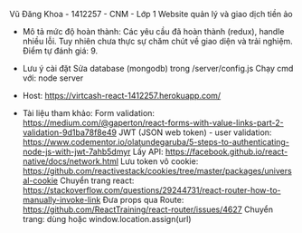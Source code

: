 Vũ Đăng Khoa - 1412257 - CNM - Lớp 1
Website quản lý và giao dịch tiền ảo

* Mô tả mức độ hoàn thành: Các yêu cầu đã hoàn thành (redux), handle nhiều lỗi. Tuy nhiên chưa thực sự chăm chút về giao diện và trải nghiệm. Điểm tự đánh giá: 9.

* Lưu ý cài đặt
Sửa database (mongodb) trong /server/config.js
Chạy cmd với: node server

* Host: https://virtcash-react-1412257.herokuapp.com/

* Tài liệu tham khảo:
Form validation: https://medium.com/@gaperton/react-forms-with-value-links-part-2-validation-9d1ba78f8e49
JWT (JSON web token) - user validation: https://www.codementor.io/olatundegaruba/5-steps-to-authenticating-node-js-with-jwt-7ahb5dmyr
Lấy API: https://facebook.github.io/react-native/docs/network.html
Lưu token vô cookie: https://github.com/reactivestack/cookies/tree/master/packages/universal-cookie
Chuyển trang react: https://stackoverflow.com/questions/29244731/react-router-how-to-manually-invoke-link
Đưa props qua Route: https://github.com/ReactTraining/react-router/issues/4627
Chuyển trang: dùng <Redirect /> hoặc window.location.assign(url)
